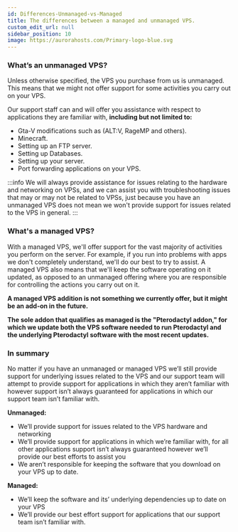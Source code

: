 ```yaml
---
id: Differences-Unmanaged-vs-Managed
title: The differences between a managed and unmanaged VPS.
custom_edit_url: null
sidebar_position: 10
image: https://aurorahosts.com/Primary-logo-blue.svg
---
```


### What’s an unmanaged VPS?

Unless otherwise specified, the VPS you purchase from us is unmanaged. This means that we might not offer support for some activities you carry out on your VPS.

Our support staff can and will offer you assistance with respect to applications they are familiar with, **including but not limited to:**
* Gta-V modifications such as (ALT:V, RageMP and others).
* Minecraft.
* Setting up an FTP server.
* Setting up Databases.
* Setting up your server.
* Port forwarding applications on your VPS.

:::info
We will always provide assistance for issues relating to the hardware and networking on VPSs,
and we can assist you with troubleshooting issues that may or may not be related to VPSs,
just because you have an unmanaged VPS does not mean we won't provide support for issues related to the VPS in general.
:::

### What's a managed VPS?

With a managed VPS, we'll offer support for the vast majority of activities you perform on the server.
For example, if you run into problems with apps we don't completely understand, we'll do our best to try to assist.
A managed VPS also means that we'll keep the software operating on it updated,
as opposed to an unmanaged offering where you are responsible for controlling the actions you carry out on it.

**A managed VPS addition is not something we currently offer, but it might be an add-on in the future.**

**The sole addon that qualifies as managed is the "Pterodactyl addon,"
for which we update both the VPS software needed to run Pterodactyl and the underlying Pterodactyl software with the most recent updates.**

### In summary

No matter if you have an unmanaged or managed VPS we’ll still provide support for underlying issues related to the VPS
and our support team will attempt to provide support for applications in which they aren’t familiar with however support
isn’t always guaranteed for applications in which our support team isn’t familiar with.

**Unmanaged:**
* We’ll provide support for issues related to the VPS hardware and networking
* We’ll provide support for applications in which we’re familiar with, for all other applications support isn’t always guaranteed however we’ll provide our best efforts to assist you
* We aren’t responsible for keeping the software that you download on your VPS up to date.

**Managed:**
* We’ll keep the software and its’ underlying dependencies up to date on your VPS
* We’ll provide our best effort support for applications that our support team isn’t familiar with.
